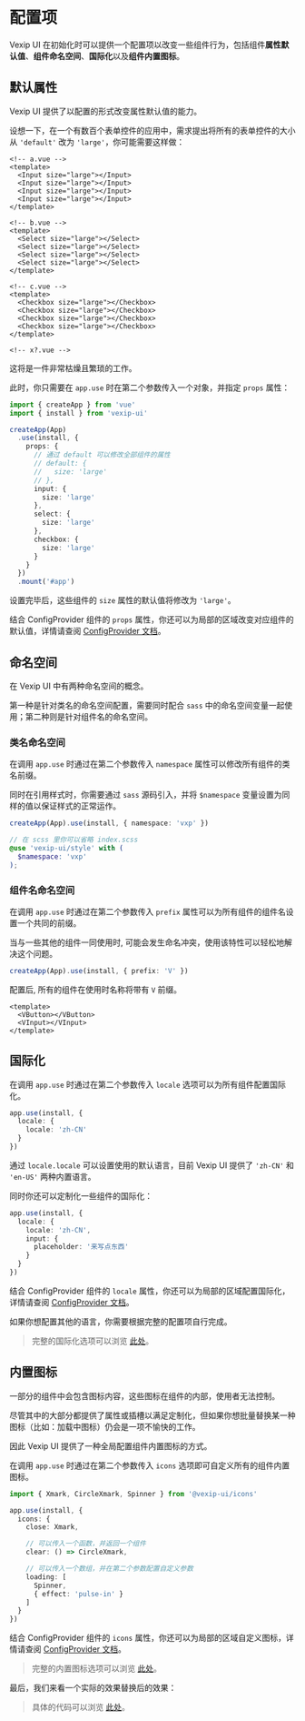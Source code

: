 # 配置项

Vexip UI 在初始化时可以提供一个配置项以改变一些组件行为，包括组件**属性默认值**、**组件命名空间**、**国际化**以及**组件内置图标**。

## 默认属性

Vexip UI 提供了以配置的形式改变属性默认值的能力。

设想一下，在一个有数百个表单控件的应用中，需求提出将所有的表单控件的大小从 `'default'` 改为 `'large'`，你可能需要这样做：

```vue
<!-- a.vue -->
<template>
  <Input size="large"></Input>
  <Input size="large"></Input>
  <Input size="large"></Input>
  <Input size="large"></Input>
</template>

<!-- b.vue -->
<template>
  <Select size="large"></Select>
  <Select size="large"></Select>
  <Select size="large"></Select>
  <Select size="large"></Select>
</template>

<!-- c.vue -->
<template>
  <Checkbox size="large"></Checkbox>
  <Checkbox size="large"></Checkbox>
  <Checkbox size="large"></Checkbox>
  <Checkbox size="large"></Checkbox>
</template>

<!-- x?.vue -->
```

这将是一件非常枯燥且繁琐的工作。

此时，你只需要在 `app.use` 时在第二个参数传入一个对象，并指定 `props` 属性：

```ts
import { createApp } from 'vue'
import { install } from 'vexip-ui'

createApp(App)
  .use(install, {
    props: {
      // 通过 default 可以修改全部组件的属性
      // default: {
      //   size: 'large'
      // },
      input: {
        size: 'large'
      },
      select: {
        size: 'large'
      },
      checkbox: {
        size: 'large'
      }
    }
  })
  .mount('#app')
```

设置完毕后，这些组件的 `size` 属性的默认值将修改为 `'large'`。

结合 ConfigProvider 组件的 `props` 属性，你还可以为局部的区域改变对应组件的默认值，详情请查阅 [ConfigProvider 文档](/zh-CN/components/config-provider)。

## 命名空间

在 Vexip UI 中有两种命名空间的概念。

第一种是针对类名的命名空间配置，需要同时配合 `sass` 中的命名空间变量一起使用；第二种则是针对组件名的命名空间。

### 类名命名空间

在调用 `app.use` 时通过在第二个参数传入 `namespace` 属性可以修改所有组件的类名前缀。

同时在引用样式时，你需要通过 `sass` 源码引入，并将 `$namespace` 变量设置为同样的值以保证样式的正常运作。

```ts
createApp(App).use(install, { namespace: 'vxp' })
```

```scss
// 在 scss 里你可以省略 index.scss
@use 'vexip-ui/style' with (
  $namespace: 'vxp'
);
```

### 组件名命名空间

在调用 `app.use` 时通过在第二个参数传入 `prefix` 属性可以为所有组件的组件名设置一个共同的前缀。

当与一些其他的组件一同使用时, 可能会发生命名冲突，使用该特性可以轻松地解决这个问题。

```ts
createApp(App).use(install, { prefix: 'V' })
```

配置后, 所有的组件在使用时名称将带有 `V` 前缀。

```vue
<template>
  <VButton></VButton>
  <VInput></VInput>
</template>
```

## 国际化

在调用 `app.use` 时通过在第二个参数传入 `locale` 选项可以为所有组件配置国际化。

```ts
app.use(install, {
  locale: {
    locale: 'zh-CN'
  }
})
```

通过 `locale.locale` 可以设置使用的默认语言，目前 Vexip UI 提供了 `'zh-CN'` 和 `'en-US'` 两种内置语言。

同时你还可以定制化一些组件的国际化：

```ts
app.use(install, {
  locale: {
    locale: 'zh-CN',
    input: {
      placeholder: '来写点东西'
    }
  }
})
```

结合 ConfigProvider 组件的 `locale` 属性，你还可以为局部的区域配置国际化，详情请查阅 [ConfigProvider 文档](/zh-CN/components/config-provider)。

如果你想配置其他的语言，你需要根据完整的配置项自行完成。

> 完整的国际化选项可以浏览 [此处](https://github.com/vexip-ui/vexip-ui/blob/main/common/config/src/locale/helper.ts#L5)。

## 内置图标

一部分的组件中会包含图标内容，这些图标在组件的内部，使用者无法控制。

尽管其中的大部分都提供了属性或插槽以满足定制化，但如果你想批量替换某一种图标（比如：加载中图标）仍会是一项不愉快的工作。

因此 Vexip UI 提供了一种全局配置组件内置图标的方式。

在调用 `app.use` 时通过在第二个参数传入 `icons` 选项即可自定义所有的组件内置图标。

```ts
import { Xmark, CircleXmark, Spinner } from '@vexip-ui/icons'

app.use(install, {
  icons: {
    close: Xmark,

    // 可以传入一个函数，并返回一个组件
    clear: () => CircleXmark,

    // 可以传入一个数组，并在第二个参数配置自定义参数
    loading: [
      Spinner,
      { effect: 'pulse-in' }
    ]
  }
})
```

结合 ConfigProvider 组件的 `icons` 属性，你还可以为局部的区域自定义图标，详情请查阅 [ConfigProvider 文档](/zh-CN/components/config-provider)。

> 完整的内置图标选项可以浏览 [此处](https://github.com/vexip-ui/vexip-ui/blob/main/common/config/src/icons.ts#L88)。

最后，我们来看一个实际的效果替换后的效果：

<IconDemo></IconDemo>

> 具体的代码可以浏览 [此处](https://github.com/vexip-ui/vexip-ui/blob/main/docs/common/icon-demo)。
